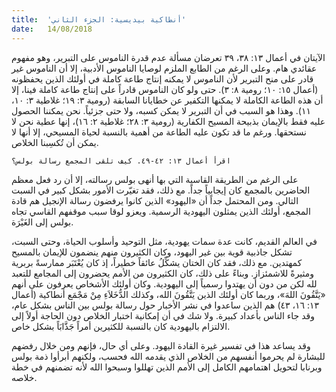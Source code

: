 ```yaml
---
title:  'أنطاكية بيديسية: الجزء الثاني'
date:   14/08/2018
---
```


الآيتان في أعمال ١٣: ٣٨، ٣٩ تعرضان مسألة عدم قدرة الناموس على التبرير، وهو مفهوم عقائدي هام. وعلى الرغم من الطابع الملزم لوصايا الناموس الأدبية، إلا أن الناموس غير قادر على منح التبرير لأن الناموس لا يمكنه إنتاج طاعة كاملة في أولئك الذين يحفظونه (أعمال ١٥: ١٠؛ رومية ٨: ٣). حتى ولو كان الناموس قادراً على إنتاج طاعة كاملة فينا، إلا أن هذه الطاعة الكاملة لا يمكنها التكفير عن خطايانا السابقة (رومية ٣: ١٩؛ غلاطية ٣: ١٠، ١١). وهذا هو السبب في أن التبرير لا يمكن كسبه، ولا حتى جزئياً. نحن يمكننا الحصول عليه فقط بالإيمان بذبيحة المسيح الكفارية (رومية ٣: ٢٨؛ غلاطية ٢: ١٦)، إنها عطية نحن لا نستحقها. ورغم ما قد تكون عليه الطاعة من أهمية بالنسبة لحياة المسيحي، إلا أنها لا يمكن أن تُكسِبنا الخلاص.

`اقرأ أعمال ١٣: ٤٢-٤٩. كيف تلقى المجمع رسالة بولس؟`

على الرغم من الطريقة القاسية التي بها أنهى بولس رسالته، إلا أن رد فعل معظم الحاضرين بالمجمع كان إيجابياً جداً. مع ذلك، فقد تغيّرت الأمور بشكل كبير في السبت التالي. ومن المحتمل جداً أن «اليهود» الذين كانوا يرفضون رسالة الإنجيل هم قادة المجمع، أولئك الذين يمثلون اليهودية الرسمية. ويعزو لوقا سبب موقفهم القاسي تجاه بولس إلى الغَيْرَة.

في العالم القديم، كانت عدة سمات يهودية، مثل التوحيد وأسلوب الحياة، وحتى السبت، تشكل جاذبية قوية بين غير اليهود، وكان الكثيرون منهم ينضمون للإيمان بالمسيح كمهتدين. مع ذلك، فقد كان الختان يشكِّلُ عائقاً خطيراً، إذ كان يُعْتَبَر ممارسةً بربرية ومثيرةً للاشمئزاز. وبناءً على ذلك، كان الكثيرون من الأمم يحضرون إلى المجامع للتعبد لله لكن من دون أن يهتدوا رسمياً إلى اليهودية. وكان أولئك الأشخاص يعرفون على أنهم «يَتَّقُونَ اللهَ»، وربما كان أولئك الذين يَتَّقُونَ الله، وكذلك الدُّخَلاَءِ مِنْ مَجْمَع أنطاكية (أعمال ١٣: ١٦، ٤٣) هم الذين ساعدوا في نشر الأخبار حول رسالة بولس بين الناس بشكل عام، وقد جاء الناس بأعداد كبيرة. ولا شك في أن إمكانية اختبار الخلاص دون الحاجة أولاً إلى الالتزام باليهودية كان بالنسبة للكثيرين أمراً جَذَّابَاً بشكل خاص.

وقد يساعد هذا في تفسير غيرة القادة اليهود. وعلى أي حال، فإنهم ومن خلال رفضهم للبشارة لم يحرموا أنفسهم من الخلاص الذي يقدمه الله فحسب، ولكنهم أبرأوا ذمة بولس وبرنابا لتحويل اهتمامهم الكامل إلى الأمم الذين تهللوا وسبحوا الله لأنه تضمنهم في خطة خلاصه.